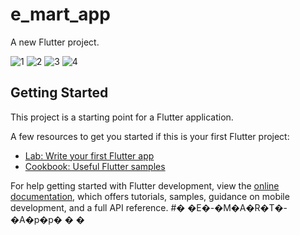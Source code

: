 # e_mart_app

A new Flutter project.

![1](https://user-images.githubusercontent.com/99319134/218313531-6411d43a-e7f6-40d3-bf11-676b55c5c016.jpeg)
![2](https://user-images.githubusercontent.com/99319134/218313533-433d9aaf-0239-4f7b-bcb0-5b5f77cf5986.jpeg)
![3](https://user-images.githubusercontent.com/99319134/218313534-997ad733-5525-40ee-98b7-5fd0850c8ee1.jpeg)
![4](https://user-images.githubusercontent.com/99319134/218313536-dcd1d2a0-5d5b-4360-b6ab-b969166be9d5.jpeg)

## Getting Started

This project is a starting point for a Flutter application.

A few resources to get you started if this is your first Flutter project:

- [Lab: Write your first Flutter app](https://docs.flutter.dev/get-started/codelab)
- [Cookbook: Useful Flutter samples](https://docs.flutter.dev/cookbook)

For help getting started with Flutter development, view the
[online documentation](https://docs.flutter.dev/), which offers tutorials,
samples, guidance on mobile development, and a full API reference.
#� �E�-�M�A�R�T�-�A�p�p�
�
�
